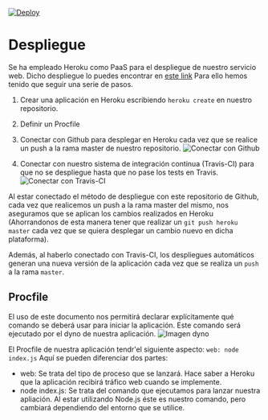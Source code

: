 [![Deploy](https://www.herokucdn.com/deploy/button.png)](https://heroku.com/deploy)


# Despliegue

Se ha empleado Heroku como PaaS para el despliegue de nuestro servicio web.
Dicho despliegue lo puedes encontrar en [este link](https://hospitaliv.herokuapp.com/)
Para ello hemos tenido que seguir una serie de pasos.

1. Crear una aplicación en Heroku escribiendo `heroku create` en nuestro repositorio.
2. Definir un Procfile
3. Conectar con Github para desplegar en Heroku cada vez que se realice un push a la rama master de nuestro repositorio.
![Conectar con Github](/assets/img/github.png)

4. Conectar con nuestro sistema de integración continua (Travis-CI) para que no se despliegue hasta que no pase los tests en Travis.
![Conectar con Travis-CI](/assets/img/integracioncontinua.png)

Al estar conectado el método de despliegue con este repositorio de Github, cada vez que realicemos un push a la rama master del mismo, nos aseguramos que se aplican los cambios realizados en Heroku (Ahorrandonos de esta manera tener que realizar un `git push heroku master` cada vez que se quiera desplegar un cambio nuevo en dicha plataforma).

Además, al haberlo conectado con Travis-CI, los despliegues automáticos generan una nueva versión de la aplicación cada vez que se realiza un `push` a la rama `master`.



## Procfile

El uso de este documento nos permitirá declarar explícitamente qué comando se deberá usar para iniciar la aplicación.
Este comando será ejecutado por el dyno de nuestra aplicación.
![Imagen dyno](/assets/img/dyno.png)


El Procfile de nuestra aplicación tendr'el siguiente aspecto:
`web: node index.js`
Aquí se pueden diferenciar dos partes:
- web: Se trata del tipo de proceso que se lanzará. Hace saber a Heroku que la aplicación recibirá tráfico web cuando se implemente.
- node index.js: Se trata del comando que ejecutamos para lanzar nuestra apliación. Al estar utilizando Node.js éste es nuestro comando, pero cambiará dependiendo del entorno que se utilice.
